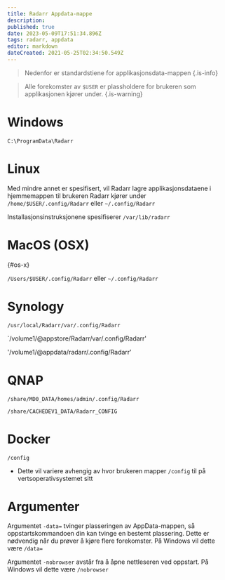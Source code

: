 ```yaml
---
title: Radarr Appdata-mappe
description: 
published: true
date: 2023-05-09T17:51:34.896Z
tags: radarr, appdata
editor: markdown
dateCreated: 2021-05-25T02:34:50.549Z
---
```


> Nedenfor er standardstiene for applikasjonsdata-mappen {.is-info}

> Alle forekomster av `$USER` er plassholdere for brukeren som applikasjonen kjører under. {.is-warning}

# Windows

`C:\ProgramData\Radarr`

# Linux

Med mindre annet er spesifisert, vil Radarr lagre applikasjonsdataene i hjemmemappen til brukeren Radarr kjører under `/home/$USER/.config/Radarr` eller `~/.config/Radarr`

Installasjonsinstruksjonene spesifiserer `/var/lib/radarr`

# MacOS (OSX)

{#os-x}

`/Users/$USER/.config/Radarr` eller `~/.config/Radarr`

# Synology

`/usr/local/Radarr/var/.config/Radarr`

`/volume1/@appstore/Radarr/var/.config/Radarr'

'/volume1/@appdata/radarr/.config/Radarr'

# QNAP

`/share/MD0_DATA/homes/admin/.config/Radarr`

`/share/CACHEDEV1_DATA/Radarr_CONFIG`

# Docker

`/config`

- Dette vil variere avhengig av hvor brukeren mapper `/config` til på vertsoperativsystemet sitt

# Argumenter

Argumentet `-data=` tvinger plasseringen av AppData-mappen, så oppstartskommandoen din kan tvinge en bestemt plassering. Dette er nødvendig når du prøver å kjøre flere forekomster. På Windows vil dette være `/data=`

Argumentet `-nobrowser` avstår fra å åpne nettleseren ved oppstart. På Windows vil dette være `/nobrowser`